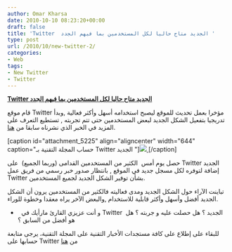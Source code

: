 ```yaml
---
author: Omar Kharsa
date: 2010-10-10 08:23:20+00:00
draft: false
title: 'Twitter  الجديد متاح حاليا لكل المستخدمين بما فيهم الجدد '
type: post
url: /2010/10/new-twitter-2/
categories:
- Web
tags:
- New Twitter
- Twitter
---
```


**[Twitter الجديد متاح حاليا لكل المستخدمين بما فيهم الجدد](http://www.it-scoop.com/2010/10/new-twitter-2/)**




قام موقع Twitter مؤخرا بعمل تحديث للموقع ليصبح استخدامه أسهل وأكثر فعالية ,وبدأ تدريجيا بتفعيل الشكل الجديد لبعض المستخدمين حتى تتم تجربته , تستطيع التعرف على المزيد في الخبر الذي نشرناه سابقا من [هنا](http://www.it-scoop.com/2010/09/new-twitter/).




[caption id="attachment_5225" align="aligncenter" width="644" caption="حساب المجلة التقنية بـ Twitter الجديد "][![](http://www.it-scoop.com/wp-content/uploads/2010/10/twitter-it-scoop-1024x448.gif)
](http://www.it-scoop.com/2010/10/new-twitter-2/)[/caption]



حصل يوم أمس  الكثير من المستخدمين القدامى (وربما الجميع)  على Twitter الجديد إضافة لتوفره لكل مسجل جديد في الموقع , بانتظار صدور خبر رسمي من فريق عمل Twitter بشأن توفير الشكل الجديد لجميع المستخدمين.

تباينت الآراء حول الشكل الجديد ومدى فعاليته فالكثير من المستخدمين يرون أن الشكل الجديد أفضل وأسهل وأكثر قابلية للاستخدام ,والبعض الآخر يراه معقدا وخطوة للوراء.

-   و أنت عزيزي القارئ مارأيك في Twitter  الجديد ؟ هل حصلت عليه و جربته ؟ هل هو أفضل من السابق ؟

للبقاء على إطلاع على كافة مستجدات الأخبار التقنية على المجلة التقنية، يرجى متابعة حسابها على Twitter من [هنا](http://www.twitter.com/it_scoop_com)
